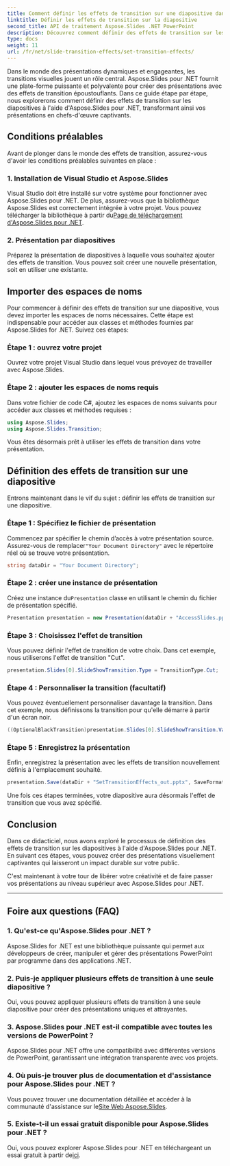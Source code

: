 ```yaml
---
title: Comment définir les effets de transition sur une diapositive dans Aspose.Slides pour .NET
linktitle: Définir les effets de transition sur la diapositive
second_title: API de traitement Aspose.Slides .NET PowerPoint
description: Découvrez comment définir des effets de transition sur les diapositives dans Aspose.Slides pour .NET, créant ainsi des présentations visuellement époustouflantes. Suivez notre guide étape par étape pour une expérience fluide.
type: docs
weight: 11
url: /fr/net/slide-transition-effects/set-transition-effects/
---
```


Dans le monde des présentations dynamiques et engageantes, les transitions visuelles jouent un rôle central. Aspose.Slides pour .NET fournit une plate-forme puissante et polyvalente pour créer des présentations avec des effets de transition époustouflants. Dans ce guide étape par étape, nous explorerons comment définir des effets de transition sur les diapositives à l'aide d'Aspose.Slides pour .NET, transformant ainsi vos présentations en chefs-d'œuvre captivants.

## Conditions préalables

Avant de plonger dans le monde des effets de transition, assurez-vous d'avoir les conditions préalables suivantes en place :

### 1. Installation de Visual Studio et Aspose.Slides

 Visual Studio doit être installé sur votre système pour fonctionner avec Aspose.Slides pour .NET. De plus, assurez-vous que la bibliothèque Aspose.Slides est correctement intégrée à votre projet. Vous pouvez télécharger la bibliothèque à partir du[Page de téléchargement d'Aspose.Slides pour .NET](https://releases.aspose.com/slides/net/).

### 2. Présentation par diapositives

Préparez la présentation de diapositives à laquelle vous souhaitez ajouter des effets de transition. Vous pouvez soit créer une nouvelle présentation, soit en utiliser une existante.

## Importer des espaces de noms

Pour commencer à définir des effets de transition sur une diapositive, vous devez importer les espaces de noms nécessaires. Cette étape est indispensable pour accéder aux classes et méthodes fournies par Aspose.Slides for .NET. Suivez ces étapes:

### Étape 1 : ouvrez votre projet

Ouvrez votre projet Visual Studio dans lequel vous prévoyez de travailler avec Aspose.Slides.

### Étape 2 : ajouter les espaces de noms requis

Dans votre fichier de code C#, ajoutez les espaces de noms suivants pour accéder aux classes et méthodes requises :

```csharp
using Aspose.Slides;
using Aspose.Slides.Transition;
```

Vous êtes désormais prêt à utiliser les effets de transition dans votre présentation.

## Définition des effets de transition sur une diapositive

Entrons maintenant dans le vif du sujet : définir les effets de transition sur une diapositive.

### Étape 1 : Spécifiez le fichier de présentation

 Commencez par spécifier le chemin d’accès à votre présentation source. Assurez-vous de remplacer`"Your Document Directory"` avec le répertoire réel où se trouve votre présentation.

```csharp
string dataDir = "Your Document Directory";
```

### Étape 2 : créer une instance de présentation

 Créez une instance du`Presentation` classe en utilisant le chemin du fichier de présentation spécifié.

```csharp
Presentation presentation = new Presentation(dataDir + "AccessSlides.pptx");
```

### Étape 3 : Choisissez l'effet de transition

Vous pouvez définir l'effet de transition de votre choix. Dans cet exemple, nous utiliserons l'effet de transition "Cut".

```csharp
presentation.Slides[0].SlideShowTransition.Type = TransitionType.Cut;
```

### Étape 4 : Personnaliser la transition (facultatif)

Vous pouvez éventuellement personnaliser davantage la transition. Dans cet exemple, nous définissons la transition pour qu'elle démarre à partir d'un écran noir.

```csharp
((OptionalBlackTransition)presentation.Slides[0].SlideShowTransition.Value).FromBlack = true;
```

### Étape 5 : Enregistrez la présentation

Enfin, enregistrez la présentation avec les effets de transition nouvellement définis à l'emplacement souhaité.

```csharp
presentation.Save(dataDir + "SetTransitionEffects_out.pptx", SaveFormat.Pptx);
```

Une fois ces étapes terminées, votre diapositive aura désormais l'effet de transition que vous avez spécifié.

## Conclusion

Dans ce didacticiel, nous avons exploré le processus de définition des effets de transition sur les diapositives à l'aide d'Aspose.Slides pour .NET. En suivant ces étapes, vous pouvez créer des présentations visuellement captivantes qui laisseront un impact durable sur votre public.

C'est maintenant à votre tour de libérer votre créativité et de faire passer vos présentations au niveau supérieur avec Aspose.Slides pour .NET.

---

## Foire aux questions (FAQ)

### 1. Qu'est-ce qu'Aspose.Slides pour .NET ?

Aspose.Slides for .NET est une bibliothèque puissante qui permet aux développeurs de créer, manipuler et gérer des présentations PowerPoint par programme dans des applications .NET.

### 2. Puis-je appliquer plusieurs effets de transition à une seule diapositive ?

Oui, vous pouvez appliquer plusieurs effets de transition à une seule diapositive pour créer des présentations uniques et attrayantes.

### 3. Aspose.Slides pour .NET est-il compatible avec toutes les versions de PowerPoint ?

Aspose.Slides pour .NET offre une compatibilité avec différentes versions de PowerPoint, garantissant une intégration transparente avec vos projets.

### 4. Où puis-je trouver plus de documentation et d'assistance pour Aspose.Slides pour .NET ?

 Vous pouvez trouver une documentation détaillée et accéder à la communauté d'assistance sur le[Site Web Aspose.Slides](https://reference.aspose.com/slides/net/).

### 5. Existe-t-il un essai gratuit disponible pour Aspose.Slides pour .NET ?

 Oui, vous pouvez explorer Aspose.Slides pour .NET en téléchargeant un essai gratuit à partir de[ici](https://releases.aspose.com/).